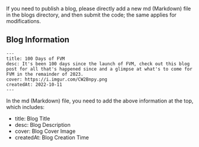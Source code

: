 If you need to publish a blog, please directly add a new md (Markdown) file in the blogs directory, and then submit the code; the same applies for modifications.

## Blog Information

```
---
title: 100 Days of FVM
desc: It's been 100 days since the launch of FVM, check out this blog post for all that's happened since and a glimpse at what's to come for FVM in the remainder of 2023.
cover: https://i.imgur.com/CW2Bnpy.png
createdAt: 2022-10-11
---
```

In the md (Markdown) file, you need to add the above information at the top, which includes:

- title: Blog Title
- desc: Blog Description
- cover: Blog Cover Image
- createdAt: Blog Creation Time
